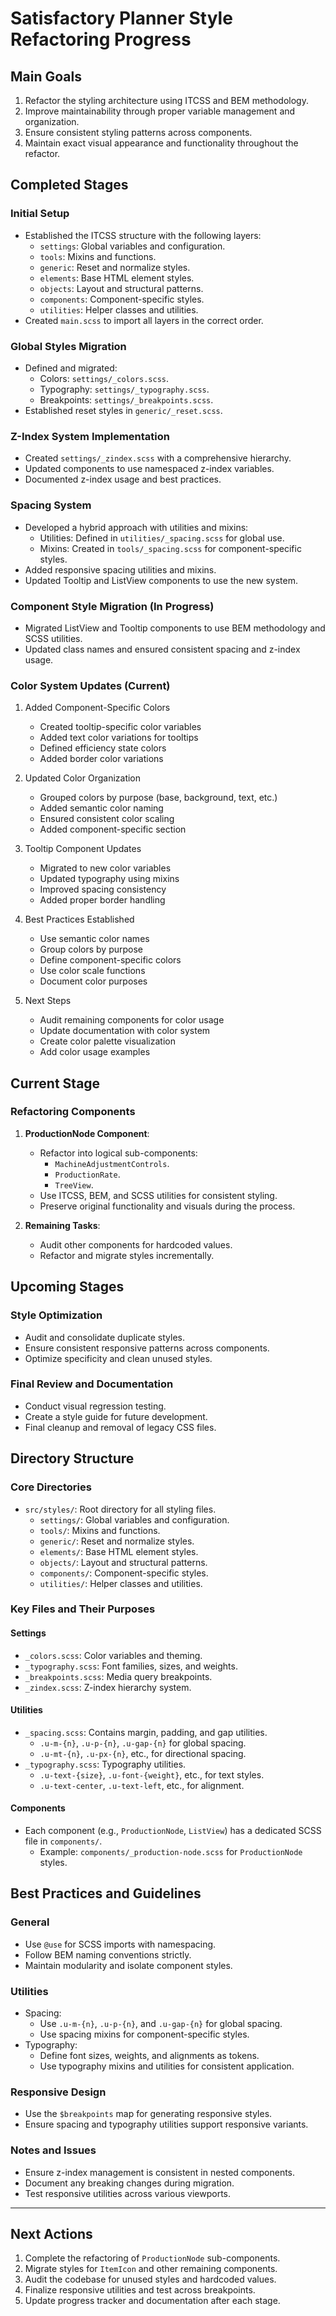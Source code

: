# Satisfactory Planner Style Refactoring Progress

## Main Goals
1. Refactor the styling architecture using ITCSS and BEM methodology.
2. Improve maintainability through proper variable management and organization.
3. Ensure consistent styling patterns across components.
4. Maintain exact visual appearance and functionality throughout the refactor.

## Completed Stages

### Initial Setup
- Established the ITCSS structure with the following layers:
  - `settings`: Global variables and configuration.
  - `tools`: Mixins and functions.
  - `generic`: Reset and normalize styles.
  - `elements`: Base HTML element styles.
  - `objects`: Layout and structural patterns.
  - `components`: Component-specific styles.
  - `utilities`: Helper classes and utilities.
- Created `main.scss` to import all layers in the correct order.

### Global Styles Migration
- Defined and migrated:
  - Colors: `settings/_colors.scss`.
  - Typography: `settings/_typography.scss`.
  - Breakpoints: `settings/_breakpoints.scss`.
- Established reset styles in `generic/_reset.scss`.

### Z-Index System Implementation
- Created `settings/_zindex.scss` with a comprehensive hierarchy.
- Updated components to use namespaced z-index variables.
- Documented z-index usage and best practices.

### Spacing System
- Developed a hybrid approach with utilities and mixins:
  - Utilities: Defined in `utilities/_spacing.scss` for global use.
  - Mixins: Created in `tools/_spacing.scss` for component-specific styles.
- Added responsive spacing utilities and mixins.
- Updated Tooltip and ListView components to use the new system.

### Component Style Migration (In Progress)
- Migrated ListView and Tooltip components to use BEM methodology and SCSS utilities.
- Updated class names and ensured consistent spacing and z-index usage.

### Color System Updates (Current)
1. Added Component-Specific Colors
   - Created tooltip-specific color variables
   - Added text color variations for tooltips
   - Defined efficiency state colors
   - Added border color variations

2. Updated Color Organization
   - Grouped colors by purpose (base, background, text, etc.)
   - Added semantic color naming
   - Ensured consistent color scaling
   - Added component-specific section

3. Tooltip Component Updates
   - Migrated to new color variables
   - Updated typography using mixins
   - Improved spacing consistency
   - Added proper border handling

4. Best Practices Established
   - Use semantic color names
   - Group colors by purpose
   - Define component-specific colors
   - Use color scale functions
   - Document color purposes

5. Next Steps
   - Audit remaining components for color usage
   - Update documentation with color system
   - Create color palette visualization
   - Add color usage examples

## Current Stage

### Refactoring Components
1. **ProductionNode Component**:
   - Refactor into logical sub-components:
     - `MachineAdjustmentControls`.
     - `ProductionRate`.
     - `TreeView`.
   - Use ITCSS, BEM, and SCSS utilities for consistent styling.
   - Preserve original functionality and visuals during the process.

2. **Remaining Tasks**:
   - Audit other components for hardcoded values.
   - Refactor and migrate styles incrementally.

## Upcoming Stages

### Style Optimization
- Audit and consolidate duplicate styles.
- Ensure consistent responsive patterns across components.
- Optimize specificity and clean unused styles.

### Final Review and Documentation
- Conduct visual regression testing.
- Create a style guide for future development.
- Final cleanup and removal of legacy CSS files.

## Directory Structure

### Core Directories
- `src/styles/`: Root directory for all styling files.
  - `settings/`: Global variables and configuration.
  - `tools/`: Mixins and functions.
  - `generic/`: Reset and normalize styles.
  - `elements/`: Base HTML element styles.
  - `objects/`: Layout and structural patterns.
  - `components/`: Component-specific styles.
  - `utilities/`: Helper classes and utilities.

### Key Files and Their Purposes
#### Settings
- `_colors.scss`: Color variables and theming.
- `_typography.scss`: Font families, sizes, and weights.
- `_breakpoints.scss`: Media query breakpoints.
- `_zindex.scss`: Z-index hierarchy system.

#### Utilities
- `_spacing.scss`: Contains margin, padding, and gap utilities.
  - `.u-m-{n}`, `.u-p-{n}`, `.u-gap-{n}` for global spacing.
  - `.u-mt-{n}`, `.u-px-{n}`, etc., for directional spacing.
- `_typography.scss`: Typography utilities.
  - `.u-text-{size}`, `.u-font-{weight}`, etc., for text styles.
  - `.u-text-center`, `.u-text-left`, etc., for alignment.

#### Components
- Each component (e.g., `ProductionNode`, `ListView`) has a dedicated SCSS file in `components/`.
  - Example: `components/_production-node.scss` for `ProductionNode` styles.

## Best Practices and Guidelines

### General
- Use `@use` for SCSS imports with namespacing.
- Follow BEM naming conventions strictly.
- Maintain modularity and isolate component styles.

### Utilities
- Spacing:
  - Use `.u-m-{n}`, `.u-p-{n}`, and `.u-gap-{n}` for global spacing.
  - Use spacing mixins for component-specific styles.
- Typography:
  - Define font sizes, weights, and alignments as tokens.
  - Use typography mixins and utilities for consistent application.

### Responsive Design
- Use the `$breakpoints` map for generating responsive styles.
- Ensure spacing and typography utilities support responsive variants.

### Notes and Issues
- Ensure z-index management is consistent in nested components.
- Document any breaking changes during migration.
- Test responsive utilities across various viewports.

---

## Next Actions
1. Complete the refactoring of `ProductionNode` sub-components.
2. Migrate styles for `ItemIcon` and other remaining components.
3. Audit the codebase for unused styles and hardcoded values.
4. Finalize responsive utilities and test across breakpoints.
5. Update progress tracker and documentation after each stage.

